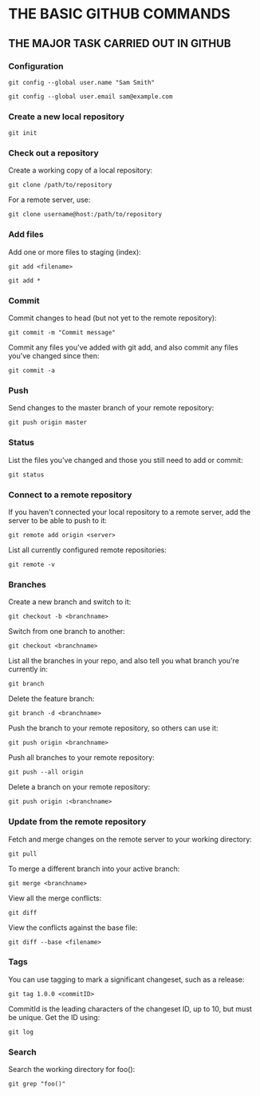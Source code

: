# THE BASIC GITHUB COMMANDS


## THE MAJOR TASK CARRIED OUT IN GITHUB

### Configuration

```
git config --global user.name "Sam Smith"

git config --global user.email sam@example.com
```

### Create a new local repository

```
git init
```

### Check out a repository

Create a working copy of a local repository:

```
git clone /path/to/repository
```

For a remote server, use:

```
git clone username@host:/path/to/repository
```

### Add files

Add one or more files to staging (index):

```
git add <filename>

git add *
```

### Commit

Commit changes to head (but not yet to the remote repository): 

```
git commit -m "Commit message"
```

Commit any files you've added with git add, and also commit any files you've changed since then:

```
git commit -a
```

### Push

Send changes to the master branch of your remote repository: 

```
git push origin master
```

### Status 	

List the files you've changed and those you still need to add or commit: 

```
git status
```

### Connect to a remote repository 	

If you haven't connected your local repository to a remote server, add the server to be able to push to it: 

```
git remote add origin <server>
```

List all currently configured remote repositories:

```
git remote -v
```

### Branches 	

Create a new branch and switch to it:

```
git checkout -b <branchname>
```

Switch from one branch to another:

```
git checkout <branchname>
```

List all the branches in your repo, and also tell you what branch you're currently in: 

```
git branch
```

Delete the feature branch:

```
git branch -d <branchname>
```

Push the branch to your remote repository, so others can use it: 

```
git push origin <branchname>
```

Push all branches to your remote repository:

```
git push --all origin
```

Delete a branch on your remote repository:

```
git push origin :<branchname>
```

### Update from the remote repository 	

Fetch and merge changes on the remote server to your working directory: 

```
git pull
```

To merge a different branch into your active branch: 

```
git merge <branchname>
```

View all the merge conflicts:

```
git diff
```

View the conflicts against the base file:

```
git diff --base <filename>
```


### Tags 	

You can use tagging to mark a significant changeset, such as a release: 

```
git tag 1.0.0 <commitID>
```

CommitId is the leading characters of the changeset ID, up to 10, but must be unique. Get the ID using:

```
git log
```

### Search 	
Search the working directory for foo(): 

```
git grep "foo()"
```












